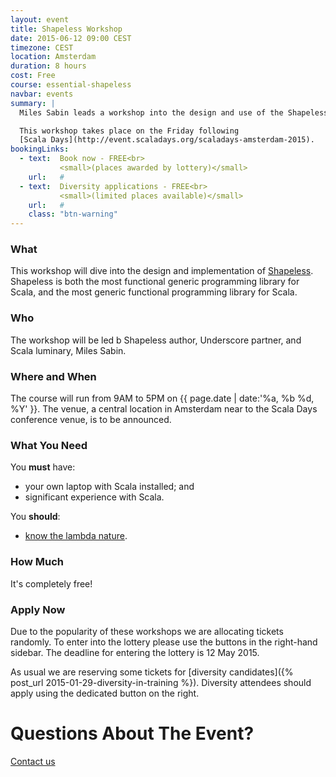 ```yaml
---
layout: event
title: Shapeless Workshop
date: 2015-06-12 09:00 CEST
timezone: CEST
location: Amsterdam
duration: 8 hours
cost: Free
course: essential-shapeless
navbar: events
summary: |
  Miles Sabin leads a workshop into the design and use of the Shapeless library.

  This workshop takes place on the Friday following
  [Scala Days](http://event.scaladays.org/scaladays-amsterdam-2015).
bookingLinks:
  - text:  Book now - FREE<br>
           <small>(places awarded by lottery)</small>
    url:   #
  - text:  Diversity applications - FREE<br>
           <small>(limited places available)</small>
    url:   #
    class: "btn-warning"
---
```


### What

This workshop will dive into the design and implementation of
[Shapeless](https://github.com/milessabin/shapeless).
Shapeless is both the most functional generic programming library for Scala,
and the most generic functional programming library for Scala.

### Who

The workshop will be led b Shapeless author, Underscore partner, and Scala luminary, Miles Sabin.

### Where and When

The course will run from 9AM to 5PM on {{ page.date | date:'%a, %b %d, %Y' }}.
The venue, a central location in Amsterdam near to the Scala Days conference venue,
is to be announced.

### What You Need

You **must** have:

- your own laptop with Scala installed; and
- significant experience with Scala.

You **should**:

- [know the lambda nature](http://www.csd.uwo.ca/~magi/personal/humour/Computer_Folklore/The%20Lambda%20Nature%20Koan.html).

### How Much

It's completely free!

### Apply Now

Due to the popularity of these workshops we are allocating tickets randomly.
To enter into the lottery please use the buttons in the right-hand sidebar.
The deadline for entering the lottery is 12 May 2015.

As usual we are reserving some tickets for
[diversity candidates]({% post_url 2015-01-29-diversity-in-training %}).
Diversity attendees should apply using the dedicated button on the right.

# Questions About The Event?

[Contact us <span class="icon-uio-echelon-right"></span>](/contact)
